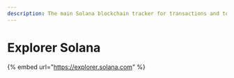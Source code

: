 ```yaml
---
description: The main Solana blockchain tracker for transactions and tokens.
---
```


# Explorer Solana

{% embed url="https://explorer.solana.com" %}



